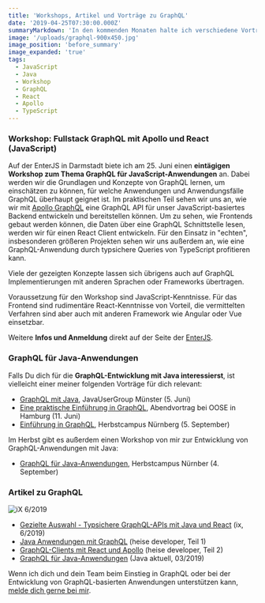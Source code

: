 ```yaml
---
title: 'Workshops, Artikel und Vorträge zu GraphQL'
date: '2019-04-25T07:30:00.000Z'
summaryMarkdown: 'In den kommenden Monaten halte ich verschiedene Vorträge zu GraphQL und biete auch öffentliche Workshop dazu an. Wenn Du mehr über GraphQL erfahren möchtest, ist vielleicht etwas interessantes dabei'
image: '/uploads/graphql-900x450.jpg'
image_position: 'before_summary'
image_expanded: 'true'
tags:
  - JavaScript
  - Java
  - Workshop
  - GraphQL
  - React
  - Apollo
  - TypeScript
---
```


### Workshop: Fullstack GraphQL mit Apollo und React (JavaScript)

Auf der EnterJS in Darmstadt biete ich am 25. Juni einen **eintägigen Workshop zum Thema GraphQL für JavaScript-Anwendungen** an. Dabei werden wir die Grundlagen und Konzepte von GraphQL lernen,
um einschätzen zu können, für welche Anwendungen und Anwendungsfälle GraphQL überhaupt geignet ist. Im praktischen Teil sehen wir uns an, wie
wir mit [Apollo GraphQL](https://www.apollographql.com/) eine GraphQL API für unser JavaScript-basiertes Backend entwickeln und bereitstellen können.
Um zu sehen, wie Frontends gebaut werden können, die Daten über eine GraphQL Schnittstelle lesen, werden wir für einen React Client entwickeln.
Für den Einsatz in "echten", insbesonderen größeren Projekten sehen wir uns außerdem an, wie eine GraphQL-Anwendung durch typsichere Queries von TypeScript profitieren kann.

Viele der gezeigten Konzepte lassen sich übrigens auch auf GraphQL Implementierungen mit anderen Sprachen oder Frameworks übertragen.

Voraussetzung für den Workshop sind JavaScript-Kenntnisse. Für das Frontend sind rudimentäre React-Kenntnisse von Vorteil, die vermittelten Verfahren sind aber
auch mit anderen Framework wie Angular oder Vue einsetzbar.

Weitere **Infos und Anmeldung** direkt auf der Seite der [EnterJS](https://www.enterjs.de/single?id=8565&fullstack-graphql-mit-apollo-und-react).

### GraphQL für Java-Anwendungen

Falls Du dich für die **GraphQL-Entwicklung mit Java interessierst**, ist vielleicht einer meiner folgenden Vorträge für dich relevant:

- [GraphQL mit Java](https://www.xing.com/events/graphql-einfuhrung-anwendung-architektur-2100431), JavaUserGroup Münster (5. Juni)
- [Eine praktische Einführung in GraphQL](https://www.oose.de/abendvortrag/praktische-einfuehrung-graphql/), Abendvortrag bei OOSE in Hamburg (11. Juni)
- [Einführung in GraphQL](https://www.herbstcampus.de/lecture.php?id=8678&source=0), Herbstcampus Nürnberg (5. September)

Im Herbst gibt es außerdem einen Workshop von mir zur Entwicklung von GraphQL-Anwendungen mit Java:

- [GraphQL für Java-Anwendungen](https://www.herbstcampus.de/lecture.php?id=8680&source=0), Herbstcampus Nürnber (4. September)

### Artikel zu GraphQL

![iX 6/2019](/uploads/ix-float.jpeg)

- [Gezielte Auswahl - Typsichere GraphQL-APIs mit Java und React](https://www.heise.de/select/ix/2019/6/1909808311106276205) (ix, 6/2019)
- [Java Anwendungen mit GraphQL](https://www.heise.de/developer/artikel/Java-Anwendungen-mit-GraphQL-Teil-1-4205852.html) (heise developer, Teil 1)
- [GraphQL-Clients mit React und Apollo](https://www.heise.de/developer/artikel/GraphQL-Clients-mit-React-und-Apollo-Teil-2-4273017.html) (heise developer, Teil 2)
- [GraphQL für Java-Anwendungen](https://www.doag.org/de/home/news/java-aktuell-032019-ist-online-java-verbindet-1/detail/) (Java aktuell, 03/2019)

Wenn ich dich und dein Team beim Einstieg in GraphQL oder bei der Entwicklung von GraphQL-basierten Anwendungen unterstützen kann, [melde dich gerne bei mir](/contact).
